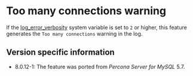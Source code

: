# Too many connections warning

If the [log_error_verbosity](https://dev.mysql.com/doc/refman/8.0/en/server-system-variables.html#sysvar_log_error_verbosity) system variable is set to `2` or higher, this feature generates the `Too many connections` warning in the log.

## Version specific information

* 8.0.12-1: The feature was ported from *Percona Server for MySQL* 5.7.
